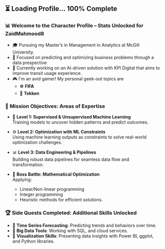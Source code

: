 ## ⏳ **Loading Profile... 100% Complete**
### 📊 **Welcome to the Character Profile – Stats Unlocked for ZaidMahmood8**  
- 🎓 Pursuing my Master’s in Management in Analytics at McGill University.
- 🤖 Focused on predicting and optimizing business problems through a data prespective
- 🚌 Currently working on an AI-driven solution with KPI Digital that aims to improve transit usage experience.
- 🎮 I'm an avid gamer! My personal geek-out topics are
  - ⚽ **FIFA**  
  - 🥋 **Tekken**
 
### 🎯 **Mission Objectives: Areas of Expertise**

- 🧠 **Level 1: Supervised & Unsupervised Machine Learning**  
   Training models to uncover hidden patterns and predict outcomes.

- ⚙️ **Level 2: Optimization with ML Constraints**  
   Using machine learning outputs as constraints to solve real-world optimization challenges.

- 📊 **Level 3: Data Engineering & Pipelines**  
   Building robust data pipelines for seamless data flow and transformation.

- 🧮 **Boss Battle: Mathematical Optimization**  
   Applying:  
   - Linear/Non-linear programming  
   - Integer programming  
   - Heuristic methods for efficient solutions.
 
### 🏆 **Side Quests Completed: Additional Skills Unlocked**
- 🎲 **Time Series Forecasting**: Predicting trends and behaviors over time.  
- 💾 **Big Data Tools**: Working with SQL, and cloud services.  
- 🎨 **Visualization Skills**: Presenting data insights with Power BI, ggplot, and Python libraries.   
<!--
**ZaidMahmood8/ZaidMahmood8** is a ✨ _special_ ✨ repository because its `README.md` (this file) appears on your GitHub profile.

Here are some ideas to get you started:

- 🔭 I’m currently working on ...
- 🌱 I’m currently learning ...
- 👯 I’m looking to collaborate on ...
- 🤔 I’m looking for help with ...
- 💬 Ask me about ...
- 📫 How to reach me: ...
- 😄 Pronouns: ...
- ⚡ Fun fact: ...
-->
